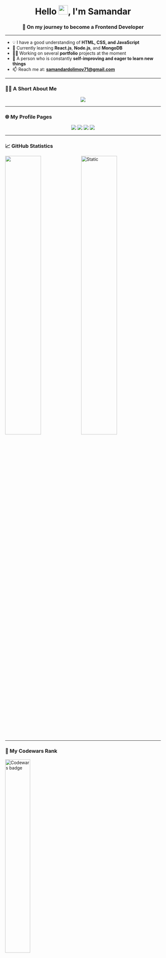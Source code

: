 <!-- <h1 align="center">💻 Assalomu alaykum!</h1>
<h2 align="center">Men Samandar – kod yozishni sevuvchi frontenderman ⚡</h2>

---

### 🧩 Men kimman?

- 🔭 Hozirda React va Node bilan ishlayman
- 🔥 Kod men uchun nafaqat texnologiya, balki san’at
- 🧠 Har doim yangi narsalarni o‘rganishga tayyorman
- 👨‍🎓 O‘z loyihalarim ustida ishlayapman

---

### 🧪 Texnologiyalarim

- **Frontend**: HTML5, CSS3, Tailwind, JavaScript, React
- **Backend**: Node.js (asosiy bilimlar)
- **Database**: MongoDB (asosiy foydalanish)
- **Versiya nazorati**: Git, GitHub

---

### 📈 Statistika

<p align="center">
  <img src="https://github-readme-stats.vercel.app/api?username=DolimovS&theme=radical&show_icons=true" width="48%" />
  <img src="https://github-readme-streak-stats.herokuapp.com?user=DolimovS&theme=radical&date_format=M%20j%5B%2C%20Y%5D" width="48%" />
</p>

---

### 🔍 Loyiha faoliyatlarim

- 📦 [Portfolio saytim](https://dolimov.uz)
- 💬 [Telegram](https://t.me/Dolimov_2005)
- 🧠 [Codewars](https://www.codewars.com/users/DolimovS)

---

### 🔧 Biladiganlarim ikonkalarda

<p align="center">
  <img src="https://skillicons.dev/icons?i=html,css,js,react,tailwind,nodejs,mongodb,git" />
</p>

 -->


<h1 align="center">
  Hello <img src="https://em-content.zobj.net/source/microsoft-teams/363/waving-hand_1f44b.png" width="30px"/>, I'm Samandar
</h1>
<h3 align="center">🚀 On my journey to become a Frontend Developer</h3>

---

- 💡 I have a good understanding of **HTML, CSS, and JavaScript**  
- 🌱 Currently learning **React.js**, **Node.js**, and **MongoDB**  
- 👨‍💻 Working on several **portfolio** projects at the moment  
- 🧠 A person who is constantly **self-improving and eager to learn new things**  
- 📫 Reach me at: **[samandardolimov71@gmail.com](mailto:samandardolimov71@gmail.com)**

---

### 🧑‍💻 A Short About Me

<p align="center">
  <img src="https://skillicons.dev/icons?i=html,css,js,react,nodejs,git" />
</p>

---

### 🌐 My Profile Pages

<p align="center">
  <a href="https://dolimov.uz" target="_blank"><img src="https://img.shields.io/badge/Portfolio-000000?style=for-the-badge&logo=About.me&logoColor=white"/></a>
  <a href="https://t.me/Dolimov_2005" target="_blank"><img src="https://img.shields.io/badge/Telegram-26A5E4?style=for-the-badge&logo=telegram&logoColor=white"/></a>
  <a href="https://github.com/DolimovS" target="_blank"><img src="https://img.shields.io/badge/GitHub-333?style=for-the-badge&logo=github&logoColor=white"/></a>
  <a href="https://orcid.org/0000-0000-0000-0000" target="_blank"><img src="https://img.shields.io/badge/ORCID-A6CE39?style=for-the-badge&logo=orcid&logoColor=white" /></a>
</p>

---

### 📈 GitHub Statistics

<p>
  <img src="https://github-readme-stats.vercel.app/api?username=DolimovS&show_icons=true&theme=tokyonight" width="48%" />
  <img src="https://github-readme-streak-stats.herokuapp.com/?user=DolimovS&theme=tokyonight" width="48%" alt="Static" />
</p>

---

### 🧠 My Codewars Rank

<p>
  <img src="https://www.codewars.com/users/DolimovS/badges/large" alt="Codewars badge" width="40%" />
</p>

---

### 📚 Most Used Languages

<p >
  <img src="https://github-readme-stats.vercel.app/api/top-langs/?username=DolimovS&layout=compact&theme=tokyonight" width="40%"/>
</p>






<!-- <h1 align="center">
  Salom <img src="https://em-content.zobj.net/source/microsoft-teams/363/waving-hand_1f44b.png" width="30px"/ men Samandar
</h1>
<h3 align="center">Frontend dasturchi bo‘lish yo‘lida harakatdaman 🚀</h3>

---

<p align="center">
  🌱 Hozirda o‘rganayapman: <strong>React.js, Node.js, MongoDB</strong><br>
  🧠 Biladigan texnologiyalar: <strong>HTML, CSS, JavaScript, Bootstrap, Tailwind, Git</strong><br>
  📫 Menga bog‘lanish: <a href="mailto:samandardolimov71@gmail.com">samandardolimov71@gmail.com</a>
</p>

---

### 🌐 Mening sahifalarim

<p align="center">
  <a href="https://t.me/Dolimov_2005" target="_blank">
    <img src="https://img.shields.io/badge/Telegram-2CA5E0?style=for-the-badge&logo=telegram&logoColor=white" />
  </a>
  <a href="https://dolimov.uz" target="_blank">
    <img src="https://img.shields.io/badge/Portfolio-000000?style=for-the-badge&logo=About.me&logoColor=white" />
  </a>
  <a href="https://github.com/DolimovS" target="_blank">
    <img src="https://img.shields.io/badge/GitHub-100000?style=for-the-badge&logo=github&logoColor=white" />
  </a>
</p>

---

### 🛠️ Biladigan texnologiyalar

<p align="center">
  <img src="https://skillicons.dev/icons?i=html,css,js,react,nodejs,bootstrap,tailwind,git" />
</p>

---

### 📊 GitHub Statistikasi

<p align="center">
  <img src="https://github-readme-stats.vercel.app/api?username=DolimovS&show_icons=true&theme=gotham" alt="Samandar's GitHub stats" />
</p>

---

### 🔥 Uzluksiz aktivlik (Streak)

<p align="center">
  <img src="https://github-readme-streak-stats.herokuapp.com/?user=DolimovS&theme=gotham" alt="Samandar's streak stats" />
</p>

---

### 📚 Eng ko‘p ishlatilgan tillar

<p align="center">
  <img src="https://github-readme-stats.vercel.app/api/top-langs/?username=DolimovS&layout=compact&theme=gotham" alt="Top Langs" />
</p>

---

### 🧠 Codewars Darajam

<p align="center">
  <img src="https://www.codewars.com/users/DolimovS/badges/large" alt="Codewars badge" />
</p>

---

### 💬 Ijtimoiy tarmoqlar

<p align="center">
  <a href="https://t.me/Dolimov_2005" target="_blank">Telegram</a> •
  <a href="https://github.com/DolimovS" target="_blank">GitHub</a> •
  <a href="mailto:samandardolimov71@gmail.com" target="_blank">Email</a>
</p>

 -->







<!-- <h1 align="center">Salom 👋, men Samandar</h1>
<h3 align="center">Men frontend developer bo'lishni xohlayman</h3>

<p align="left">🌱 Hozirda o‘rganayapman: <strong>React.js, Node.js</strong></p>
<p align="left">📫 Menga bog‘lanish: <a href="mailto:samandardolimov71@gmail.com">samandardolimov71@gmail.com</a></p>


---

### 🌐 Mening sahifalarim

[![Telegram](https://img.shields.io/badge/Telegram-2CA5E0?style=for-the-badge&logo=telegram&logoColor=white)](https://t.me/Dolimov_2005) <br>


[![Portfolio](https://img.shields.io/badge/Portfolio-000000?style=for-the-badge&logo=About.me&logoColor=white)](https://dolimov.uz)


---

## 📊 GitHub Statistikasi

<p align="center">
  <img src="https://github-readme-stats.vercel.app/api?username=DolimovS&show_icons=true&theme=gotham" alt="Samandar's GitHub stats" />
</p>

---

## 🔥 Uzluksiz aktivlik (Streak)

<p align="center">
  <img src="https://github-readme-streak-stats.herokuapp.com/?user=DolimovS&theme=gotham" alt="Samandar's streak stats" />
</p>

---

## 📚 Eng ko‘p ishlatilgan tillar

<p align="center">
  <img src="https://github-readme-stats.vercel.app/api/top-langs/?username=DolimovS&layout=compact&theme=gotham" alt="Top Langs" />
</p>

---

## 🌐 Mening ijtimoiy tarmoqlarim

<p align="left">
  <a href="https://t.me/Dolimov_2005" target="blank">Telegram</a> |
  <a href="https://github.com/DolimovS" target="blank">GitHub</a>
</p> -->
